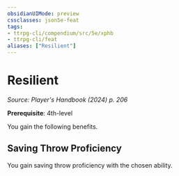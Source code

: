 ```yaml
---
obsidianUIMode: preview
cssclasses: json5e-feat
tags:
- ttrpg-cli/compendium/src/5e/xphb
- ttrpg-cli/feat
aliases: ["Resilient"]
---
```

# Resilient
*Source: Player's Handbook (2024) p. 206*  

**Prerequisite**: 4th-level

You gain the following benefits.

## Saving Throw Proficiency

You gain saving throw proficiency with the chosen ability.